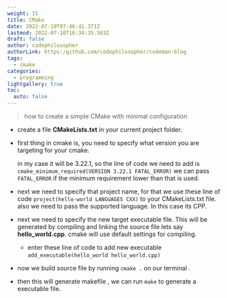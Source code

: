 ```yaml
---
weight: 15
title: CMake
date: 2022-07-10T07:46:41.371Z
lastmod: 2022-07-10T16:34:35.583Z
draft: false
author: codephilosopher
authorLink: https:/github.com/codephilosopher/codeman-blog
tags:
  - cmake
categories:
  - programming
lightgallery: true
toc:
  auto: false
---
```

> how to create a simple CMake with minimal configuration

* create a file **CMakeLists.txt** in your current project folder.
* first thing in cmake is, you need to specify what version you are targeting for your cmake.

  in my case it will be 3.22.1, so the line of code we need to add is `cmake_minimum_required(VERSION 3.22.1 FATAL_ERROR)` we can pass   `FATAL_ERROR` if the minimum requirement lower than that is used.
* next we need to specify that project name, for that we use these line of code `project(hello-world LANGUAGES CXX)` to your CMakeLists.txt file. also we need to pass the supported language. In this case its CPP.
* next we need to specify the new target executable file. This will be generated by compiling and linking the source file lets say **hello_world.cpp**. cmake will use default settings for compiling. 

  * enter these line of code to add new executable `add_executable(hello_world hello_world.cpp)` 
* now we build source file by running `cmake .` on our terminal . 
* then this will generate makefile , we can run `make` to generate a executable file.